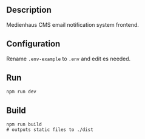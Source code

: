 ## Description

Medienhaus CMS email notification system frontend.


## Configuration

Rename `.env-example` to `.env` and edit es needed.


## Run

```shell
npm run dev
```


## Build

```shell
npm run build
# outputs static files to ./dist
```
